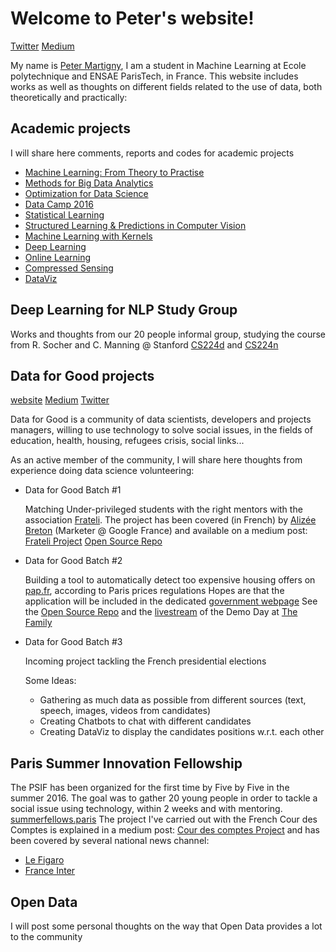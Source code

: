 # Welcome to Peter's website!
[Twitter](https://twitter.com/PeterMartigny)
[Medium](https://medium.com/@peter.martigny)

My name is [Peter Martigny](https://fr.linkedin.com/in/peter-martigny-08307575), I am a student in Machine Learning at Ecole polytechnique and ENSAE ParisTech, in France.
This website includes works as well as thoughts on different fields related to the use of data, both theoretically and practically: 

## Academic projects

I will share here comments, reports and codes for academic projects

- [Machine Learning: From Theory to Practise](https://github.com/petermartigny/machine-learning)
- [Methods for Big Data Analytics](https://github.com/petermartigny/Axa-Challenge)
- [Optimization for Data Science](https://github.com/petermartigny/Optimization)
- [Data Camp 2016](https://github.com/petermartigny/datacamp2016)
- [Statistical Learning](https://github.com/petermartigny/Statistical-Learning)
- [Structured Learning & Predictions in Computer Vision](https://github.com/petermartigny/Structured-Learning-and-Predictions)
- [Machine Learning with Kernels](https://github.com/petermartigny/Machine-Learning-with-Kernels)
- [Deep Learning](https://gi](https://github.com/petermartigny/Compressed-Sensing)thub.com/petermartigny/Deep-Learning)
- [Online Learning](https://github.com/petermartigny/Online-Learning)
- [Compressed Sensing](https://github.com/petermartigny/Compressed-Sensing)
- [DataViz](https://github.com/petermartigny/DataViz)

## Deep Learning for NLP Study Group

Works and thoughts from our 20 people informal group, studying the course from R. Socher and C. Manning @ Stanford [CS224d](http://cs224d.stanford.edu/syllabus) and [CS224n](http://web.stanford.edu/class/cs224n/)

## Data for Good projects

[website](http://www.dataforgood.fr/)
[Medium](https://medium.com/@DataForGood_FR)
[Twitter](https://twitter.com/DataForGood_FR)

Data for Good is a community of data scientists, developers and projects managers, willing to use technology to solve social issues, in the fields of education, health, housing, refugees crisis, social links...

As an active member of the community, I will share here thoughts from experience doing data science volunteering: 

- Data for Good Batch #1

    Matching Under-privileged students with the right mentors with the association [Frateli](http://frateli.org/).
    The project has been covered (in French) by [Alizée Breton](https://medium.com/@alizee) (Marketer @ Google France) and available on a medium post: [Frateli Project](https://medium.com/data-for-good/et-si-la-technologie-pouvait-contribuer-%C3%A0-l%C3%A9galit%C3%A9-des-chances-e8318ad29a9c#.5epk3di73) 
    [Open Source Repo](https://github.com/dataforgoodfr/batch1_frateli)
    
- Data for Good Batch #2

    Building a tool to automatically detect too expensive housing offers on [pap.fr](www.pap.fr), according to Paris prices regulations
    Hopes are that the application will be included in the dedicated [government webpage](http://www.encadrementdesloyers.gouv.fr/)
    See the [Open Source Repo](https://github.com/dataforgoodfr/batch2_loyers) and the [livestream](https://www.facebook.com/dataforgoodfr/?fref=ts) of the Demo Day at [The Family](https://www.thefamily.co/)
    
- Data for Good Batch #3

    Incoming project tackling the French presidential elections
    
    Some Ideas: 
    
    - Gathering as much data as possible from different sources (text, speech, images, videos from candidates)
    - Creating Chatbots to chat with different candidates
    - Creating DataViz to display the candidates positions w.r.t. each other
    
## Paris Summer Innovation Fellowship

The PSIF has been organized for the first time by Five by Five in the summer 2016. The goal was to gather 20 young people in order to tackle a social issue using technology, within 2 weeks and with mentoring. [summerfellows.paris](http://www.summerfellows.paris/)
The project I've carried out with the French Cour des Comptes is explained in a medium post: [Cour des comptes Project](https://medium.com/@peter.martigny/how-to-evaluate-your-public-service-3f90bbcff31e#.mp696llc0) and has been covered by several national news channel: 
 - [Le Figaro](http://www.lefigaro.fr/economie/le-scan-eco/2016/10/19/29001-20161019ARTFIG00007-cette-carte-vous-dit-si-votre-commune-est-bien-ou-mal-geree.php)
 - [France Inter](https://www.franceinter.fr/emissions/l-esprit-d-initiative/l-esprit-d-initiative-18-octobre-2016)

## Open Data

I will post some personal thoughts on the way that Open Data provides a lot to the community
